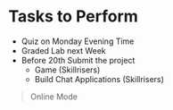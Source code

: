 # Tasks to Perform

- Quiz on Monday Evening Time
- Graded Lab next Week
- Before 20th Submit the project
    - Game (Skillrisers)
    - Build Chat Applications (Skillrisers)

> Online Mode 